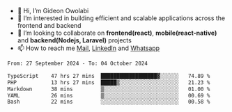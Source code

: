 - 👋 Hi, I’m Gideon Owolabi
- 👀 I’m interested in building efficient and scalable applications across the frontend and backend
- 💞️ I’m looking to collaborate on <b>frontend(react)</b>, <b>mobile(react-native)</b> and <b>backend(Nodejs, Laravel)</b> projects
- 📫 How to reach me <a href="mailto:gideoniyin2021@gmail.com">Mail</a>, <a href="https://www.linkedin.com/in/gideon-owolabi-9b667a232/">LinkedIn</a> and <a href="https://wa.me/2348055377085">Whatsapp</a>

<!---
gude1/gude1 is a ✨ special ✨ repository because its `README.md` (this file) appears on your GitHub profile.
You can click the Preview link to take a look at your changes.
--->

<!--START_SECTION:waka-->

```txt
From: 27 September 2024 - To: 04 October 2024

TypeScript    47 hrs 27 mins  ██████████████████▓░░░░░░   74.89 %
PHP           13 hrs 27 mins  █████▒░░░░░░░░░░░░░░░░░░░   21.23 %
Markdown      38 mins         ▒░░░░░░░░░░░░░░░░░░░░░░░░   01.00 %
YAML          26 mins         ▒░░░░░░░░░░░░░░░░░░░░░░░░   00.69 %
Bash          22 mins         ░░░░░░░░░░░░░░░░░░░░░░░░░   00.58 %
```

<!--END_SECTION:waka-->
